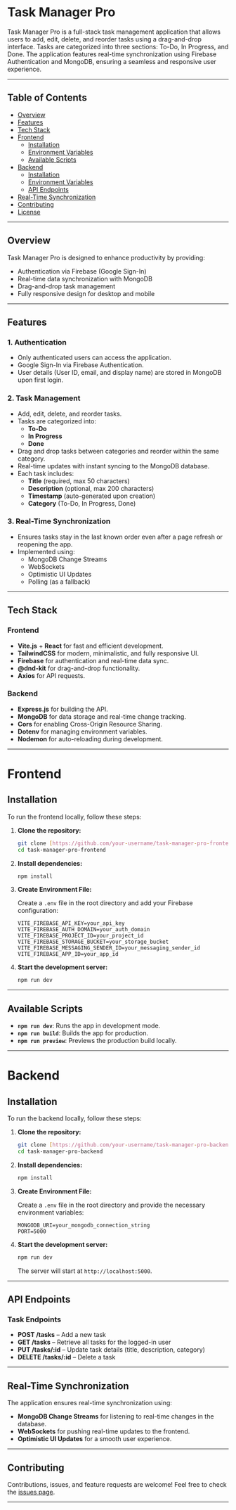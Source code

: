 # Task Manager Pro

Task Manager Pro is a full-stack task management application that allows users to add, edit, delete, and reorder tasks using a drag-and-drop interface. Tasks are categorized into three sections: To-Do, In Progress, and Done. The application features real-time synchronization using Firebase Authentication and MongoDB, ensuring a seamless and responsive user experience.

---

## Table of Contents

- [Overview](#overview)
- [Features](#features)
- [Tech Stack](#tech-stack)
- [Frontend](#frontend)
  - [Installation](#installation)
  - [Environment Variables](#environment-variables)
  - [Available Scripts](#available-scripts)
- [Backend](#backend)
  - [Installation](#installation-1)
  - [Environment Variables](#environment-variables-1)
  - [API Endpoints](#api-endpoints)
- [Real-Time Synchronization](#real-time-synchronization)
- [Contributing](#contributing)
- [License](#license)

---

## Overview

Task Manager Pro is designed to enhance productivity by providing:
- Authentication via Firebase (Google Sign-In)
- Real-time data synchronization with MongoDB
- Drag-and-drop task management
- Fully responsive design for desktop and mobile

---

## Features

### 1. Authentication
- Only authenticated users can access the application.
- Google Sign-In via Firebase Authentication.
- User details (User ID, email, and display name) are stored in MongoDB upon first login.

### 2. Task Management
- Add, edit, delete, and reorder tasks.
- Tasks are categorized into:
  - **To-Do**
  - **In Progress**
  - **Done**
- Drag and drop tasks between categories and reorder within the same category.
- Real-time updates with instant syncing to the MongoDB database.
- Each task includes:
  - **Title** (required, max 50 characters)
  - **Description** (optional, max 200 characters)
  - **Timestamp** (auto-generated upon creation)
  - **Category** (To-Do, In Progress, Done)

### 3. Real-Time Synchronization
- Ensures tasks stay in the last known order even after a page refresh or reopening the app.
- Implemented using:
  - MongoDB Change Streams
  - WebSockets
  - Optimistic UI Updates
  - Polling (as a fallback)

---

## Tech Stack

### Frontend
- **Vite.js** + **React** for fast and efficient development.
- **TailwindCSS** for modern, minimalistic, and fully responsive UI.
- **Firebase** for authentication and real-time data sync.
- **@dnd-kit** for drag-and-drop functionality.
- **Axios** for API requests.

### Backend
- **Express.js** for building the API.
- **MongoDB** for data storage and real-time change tracking.
- **Cors** for enabling Cross-Origin Resource Sharing.
- **Dotenv** for managing environment variables.
- **Nodemon** for auto-reloading during development.

---

# Frontend

## Installation

To run the frontend locally, follow these steps:

1. **Clone the repository:**

    ```bash
    git clone [https://github.com/your-username/task-manager-pro-frontend.git](https://github.com/Rifat-Alam-Chowdhury/Task-Manager-pro.git)
    cd task-manager-pro-frontend
    ```

2. **Install dependencies:**

    ```bash
    npm install
    ```

3. **Create Environment File:**

    Create a `.env` file in the root directory and add your Firebase configuration:

    ```env
    VITE_FIREBASE_API_KEY=your_api_key
    VITE_FIREBASE_AUTH_DOMAIN=your_auth_domain
    VITE_FIREBASE_PROJECT_ID=your_project_id
    VITE_FIREBASE_STORAGE_BUCKET=your_storage_bucket
    VITE_FIREBASE_MESSAGING_SENDER_ID=your_messaging_sender_id
    VITE_FIREBASE_APP_ID=your_app_id
    ```

4. **Start the development server:**

    ```bash
    npm run dev
    ```

---

## Available Scripts

- **`npm run dev`**: Runs the app in development mode.
- **`npm run build`**: Builds the app for production.
- **`npm run preview`**: Previews the production build locally.

---

# Backend

## Installation

To run the backend locally, follow these steps:

1. **Clone the repository:**

    ```bash
    git clone [https://github.com/your-username/task-manager-pro-backend.git](https://github.com/Rifat-Alam-Chowdhury/Task-Manager-pro.git)
    cd task-manager-pro-backend
    ```

2. **Install dependencies:**

    ```bash
    npm install
    ```

3. **Create Environment File:**

    Create a `.env` file in the root directory and provide the necessary environment variables:

    ```env
    MONGODB_URI=your_mongodb_connection_string
    PORT=5000
    ```

4. **Start the development server:**

    ```bash
    npm run dev
    ```

    The server will start at `http://localhost:5000`.

---

## API Endpoints

### Task Endpoints

- **POST /tasks** – Add a new task
- **GET /tasks** – Retrieve all tasks for the logged-in user
- **PUT /tasks/:id** – Update task details (title, description, category)
- **DELETE /tasks/:id** – Delete a task

---

## Real-Time Synchronization

The application ensures real-time synchronization using:
- **MongoDB Change Streams** for listening to real-time changes in the database.
- **WebSockets** for pushing real-time updates to the frontend.
- **Optimistic UI Updates** for a smooth user experience.

---

## Contributing

Contributions, issues, and feature requests are welcome!
Feel free to check the [issues page](https://github.com/your-username/task-manager-pro/issues).

---


